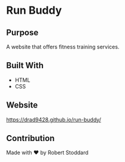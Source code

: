 # Run Buddy

## Purpose
A website that offers fitness training services.

## Built With
* HTML
* CSS

## Website
https://drad9428.github.io/run-buddy/

## Contribution
Made with ❤️ by Robert Stoddard
